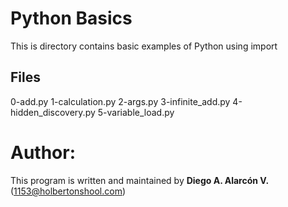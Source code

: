# Python Basics

This is directory contains basic examples of Python using import

## Files
0-add.py
1-calculation.py
2-args.py
3-infinite_add.py
4-hidden_discovery.py
5-variable_load.py

# Author:
This program is written and maintained by **Diego A. Alarcón V.** (1153@holbertonshool.com)



